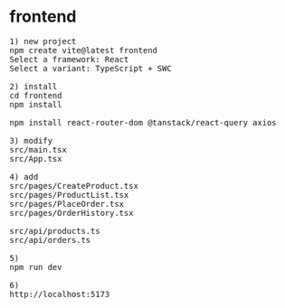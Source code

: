 # frontend
<pre>
1) new project
npm create vite@latest frontend
Select a framework: React
Select a variant: TypeScript + SWC

2) install
cd frontend
npm install

npm install react-router-dom @tanstack/react-query axios

3) modify
src/main.tsx
src/App.tsx

4) add
src/pages/CreateProduct.tsx
src/pages/ProductList.tsx
src/pages/PlaceOrder.tsx
src/pages/OrderHistory.tsx

src/api/products.ts
src/api/orders.ts

5)
npm run dev

6)
http://localhost:5173
</pre>
